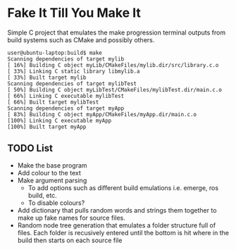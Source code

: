 # Fake It Till You Make It

Simple C project that emulates the make progression terminal outputs
from build systems such as CMake and possibly others.

```
user@ubuntu-laptop:build$ make
Scanning dependencies of target mylib
[ 16%] Building C object myLib/CMakeFiles/mylib.dir/src/library.c.o
[ 33%] Linking C static library libmylib.a
[ 33%] Built target mylib
Scanning dependencies of target mylibTest
[ 50%] Building C object myLibTest/CMakeFiles/mylibTest.dir/main.c.o
[ 66%] Linking C executable mylibTest
[ 66%] Built target mylibTest
Scanning dependencies of target myApp
[ 83%] Building C object myApp/CMakeFiles/myApp.dir/main.c.o
[100%] Linking C executable myApp
[100%] Built target myApp
```


## TODO List

- Make the base program
- Add colour to the text
- Make argument parsing
    - To add options such as different build emulations i.e. emerge, ros build, etc.
    - To disable colours?
- Add dictionary that pulls random words and strings them together to make up fake names for source files.
- Random node tree generation that emulates a folder structure full of files. Each folder is recusively entered until the bottom is hit where in the build then starts on each source file


